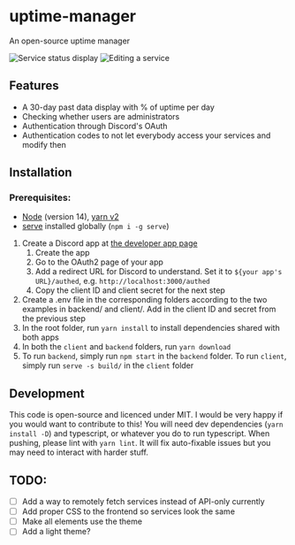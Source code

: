 # uptime-manager
An open-source uptime manager

![Service status display](https://i.imgur.com/AvHlcPz.png)
![Editing a service](https://i.imgur.com/zCwSzxF.png)

## Features
- A 30-day past data display with % of uptime per day
- Checking whether users are administrators
- Authentication through Discord's OAuth
- Authentication codes to not let everybody access your services and modify then

## Installation

### Prerequisites:
- [Node](https://nodejs.org/en/) (version 14), [yarn v2](https://yarnpkg.com/getting-started/install)
- [serve](https://www.npmjs.com/package/serve) installed globally (`npm i -g serve`)

1. Create a Discord app at [the developer app page](https://discord.com/developers/applications)
   1. Create the app
   2. Go to the OAuth2 page of your app
   3. Add a redirect URL for Discord to understand. Set it to `${your app's URL}/authed`, e.g. `http://localhost:3000/authed`
   4. Copy the client ID and client secret for the next step
2. Create a .env file in the corresponding folders according to the two examples in backend/ and client/. Add in the client ID and secret from the previous step
3. In the root folder, run `yarn install` to install dependencies shared with both apps
4. In both the `client` and `backend` folders, run `yarn download`
5. To run `backend`, simply run `npm start` in the `backend` folder. To run `client`, simply run `serve -s build/` in the `client` folder

## Development
This code is open-source and licenced under MIT. I would be very happy if you would want to contribute to this! You will need dev dependencies (`yarn install -D`) and typescript, or whatever you do to run typescript. When pushing, please lint with `yarn lint`. It will fix auto-fixable issues but you may need to interact with harder stuff.


## TODO:
- [ ] Add a way to remotely fetch services instead of API-only currently
- [ ] Add proper CSS to the frontend so services look the same
- [ ] Make all elements use the theme
- [ ] Add a light theme?